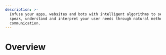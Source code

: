 ```yaml
---
description: >-
  Infuse your apps, websites and bots with intelligent algorithms to see, hear,
  speak, understand and interpret your user needs through natural methods of
  communication.
---
```


# Overview

